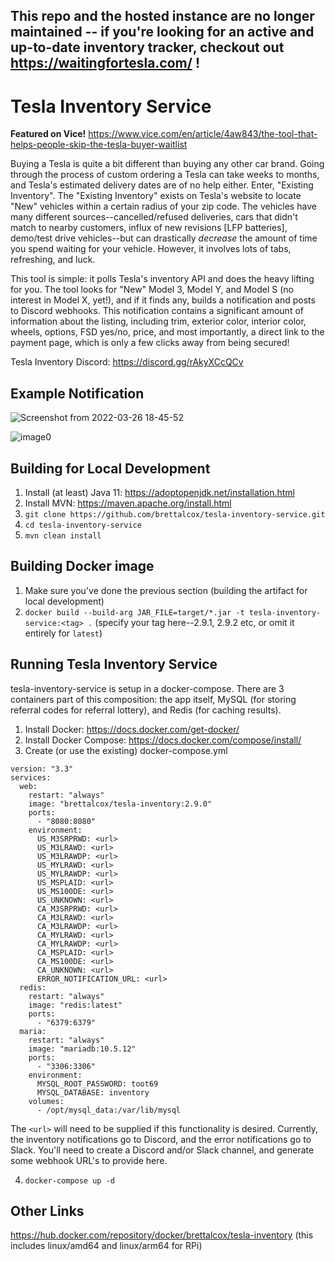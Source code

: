 ## This repo and the hosted instance are no longer maintained -- if you're looking for an active and up-to-date inventory tracker, checkout out https://waitingfortesla.com/ !

# Tesla Inventory Service
**Featured on Vice!** https://www.vice.com/en/article/4aw843/the-tool-that-helps-people-skip-the-tesla-buyer-waitlist

Buying a Tesla is quite a bit different than buying any other car brand. Going through the process of custom ordering a Tesla can take weeks to months, and Tesla's estimated delivery dates are of no help either. Enter, "Existing Inventory". The "Existing Inventory" exists on Tesla's website to locate "New" vehicles within a certain radius of your zip code. The vehicles have many different sources--cancelled/refused deliveries, cars that didn't match to nearby customers, influx of new revisions [LFP batteries], demo/test drive vehicles--but can drastically _decrease_ the amount of time you spend waiting for your vehicle. However, it involves lots of tabs, refreshing, and luck.

This tool is simple: it polls Tesla's inventory API and does the heavy lifting for you. The tool looks for "New" Model 3, Model Y, and Model S (no interest in Model X, yet!), and if it finds any, builds a notification and posts to Discord webhooks. This notification contains a significant amount of information about the listing, including trim, exterior color, interior color, wheels, options, FSD yes/no, price, and most importantly, a direct link to the payment page, which is only a few clicks away from being secured!

Tesla Inventory Discord: https://discord.gg/rAkyXCcQCv

## Example Notification
![Screenshot from 2022-03-26 18-45-52](https://user-images.githubusercontent.com/7462622/160260743-77f20c21-f886-46c0-81d8-7648061a8f66.png)

![image0](https://user-images.githubusercontent.com/7462622/160260857-62561282-9ae3-4526-b038-8a79f528802e.jpeg)

## Building for Local Development
1. Install (at least) Java 11: https://adoptopenjdk.net/installation.html
2. Install MVN: https://maven.apache.org/install.html
3. `git clone https://github.com/brettalcox/tesla-inventory-service.git`
4. `cd tesla-inventory-service`
5. `mvn clean install`

## Building Docker image
1. Make sure you've done the previous section (building the artifact for local development)
2. `docker build --build-arg JAR_FILE=target/*.jar -t tesla-inventory-service:<tag> .` (specify your tag here--2.9.1, 2.9.2 etc, or omit it entirely for `latest`)

## Running Tesla Inventory Service
tesla-inventory-service is setup in a docker-compose. There are 3 containers part of this composition: the app itself, MySQL (for storing referral codes for referral lottery), and Redis (for caching results).
1. Install Docker: https://docs.docker.com/get-docker/
2. Install Docker Compose: https://docs.docker.com/compose/install/
3. Create (or use the existing) docker-compose.yml
```
version: "3.3"
services:
  web:
    restart: "always"
    image: "brettalcox/tesla-inventory:2.9.0"
    ports:
      - "8080:8080"
    environment:
      US_M3SRPRWD: <url>
      US_M3LRAWD: <url>
      US_M3LRAWDP: <url>
      US_MYLRAWD: <url>
      US_MYLRAWDP: <url>
      US_MSPLAID: <url>
      US_MS100DE: <url>
      US_UNKNOWN: <url>
      CA_M3SRPRWD: <url>
      CA_M3LRAWD: <url>
      CA_M3LRAWDP: <url>
      CA_MYLRAWD: <url>
      CA_MYLRAWDP: <url>
      CA_MSPLAID: <url>
      CA_MS100DE: <url>
      CA_UNKNOWN: <url>
      ERROR_NOTIFICATION_URL: <url>
  redis:
    restart: "always"
    image: "redis:latest"
    ports:
      - "6379:6379"
  maria:
    restart: "always"
    image: "mariadb:10.5.12"
    ports:
      - "3306:3306"
    environment:
      MYSQL_ROOT_PASSWORD: toot69
      MYSQL_DATABASE: inventory
    volumes:
      - /opt/mysql_data:/var/lib/mysql
```
The `<url>` will need to be supplied if this functionality is desired. Currently, the inventory notifications go to Discord, and the error notifications go to Slack. You'll need to create a Discord and/or Slack channel, and generate some webhook URL's to provide here. 

4. `docker-compose up -d`

## Other Links
https://hub.docker.com/repository/docker/brettalcox/tesla-inventory (this includes linux/amd64 and linux/arm64 for RPi)
